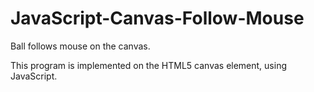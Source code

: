 JavaScript-Canvas-Follow-Mouse
==============================

Ball follows mouse on the canvas.

This program is implemented on the HTML5 canvas element, using JavaScript.